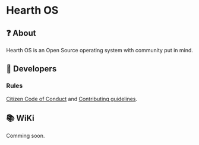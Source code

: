 # Hearth OS
## ❓ About
Hearth OS is an Open Source operating system with community put in mind.

## 🤖 Developers
### Rules
[Citizen Code of Conduct](community/CODE_OF_CONDUCT.md) and [Contributing guidelines](community/CONTRIBUTING.md).

## 📚 WiKi
Comming soon.

